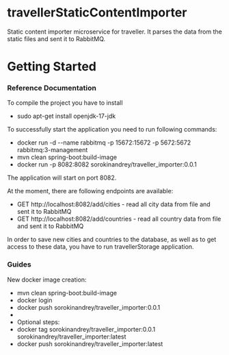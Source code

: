 # travellerStaticContentImporter
Static content importer microservice for traveller.
It parses the data from the static files and sent it to RabbitMQ.

# Getting Started

### Reference Documentation

To compile the project you have to install 
* sudo apt-get install openjdk-17-jdk

To successfully start the application you need to run following commands:
* docker run -d --name rabbitmq -p 15672:15672 -p 5672:5672 rabbitmq:3-management
* mvn clean spring-boot:build-image
* docker run -p 8082:8082 sorokinandrey/traveller_importer:0.0.1

The application will start on port 8082.

At the moment, there are following endpoints are available:
* GET http://localhost:8082/add/cities - read all city data from file and sent it to RabbitMQ
* GET http://localhost:8082/add/countries - read all country data from file and sent it to RabbitMQ

In order to save new cities and countries to the database, as well as to get access to these data, you have to run travellerStorage application.

### Guides

New docker image creation:
* mvn clean spring-boot:build-image
* docker login
* docker push sorokinandrey/traveller_importer:0.0.1
*
* Optional steps:
* docker tag sorokinandrey/traveller_importer:0.0.1 sorokinandrey/traveller_importer:latest
* docker push sorokinandrey/traveller_importer:latest